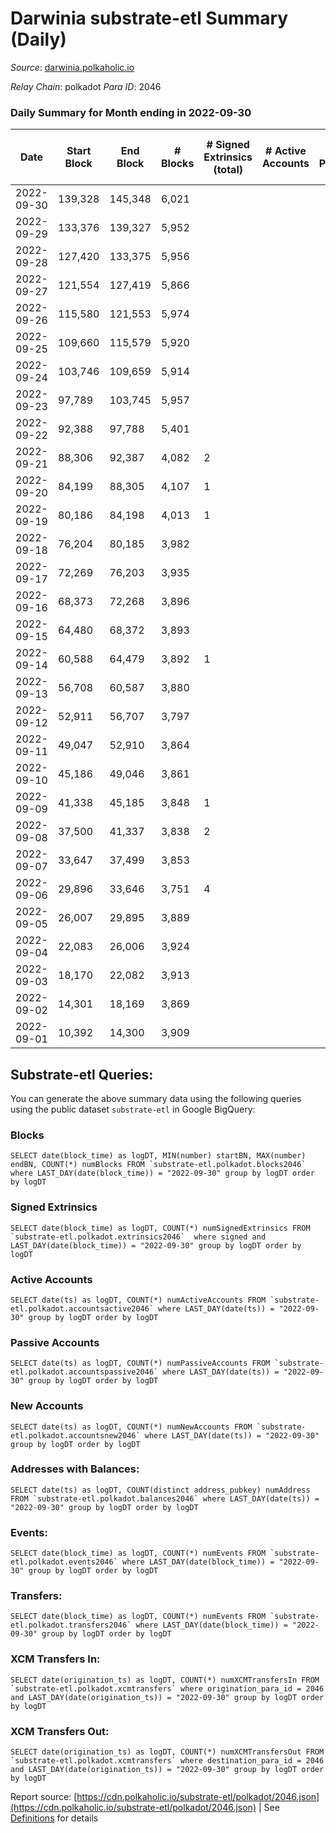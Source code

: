 # Darwinia substrate-etl Summary (Daily)

_Source_: [darwinia.polkaholic.io](https://darwinia.polkaholic.io)

*Relay Chain*: polkadot
*Para ID*: 2046



### Daily Summary for Month ending in 2022-09-30


| Date | Start Block | End Block | # Blocks | # Signed Extrinsics (total) | # Active Accounts | # Passive | # New | # Addresses with Balances | # Events | # Transfers | # XCM Transfers In | # XCM Transfers Out | Issues | 
| ---- | ----------- | --------- | -------- | --------------------------- | ----------------- | --------- | ----- | ------------------------- | -------- | ----------- | ------------------ | ------------------- | ------ |
| 2022-09-30 | 139,328 | 145,348 | 6,021 |  |  |  |  | 10 | 12,045 |   |   |   |  |
| 2022-09-29 | 133,376 | 139,327 | 5,952 |  |  |  |  |  | 11,907 |   |   |   |  |
| 2022-09-28 | 127,420 | 133,375 | 5,956 |  |  |  |  |  | 11,916 |   |   |   |  |
| 2022-09-27 | 121,554 | 127,419 | 5,866 |  |  |  |  |  | 11,735 |   |   |   |  |
| 2022-09-26 | 115,580 | 121,553 | 5,974 |  |  |  |  |  | 11,951 |   |   |   |  |
| 2022-09-25 | 109,660 | 115,579 | 5,920 |  |  |  |  |  | 11,844 |   |   |   |  |
| 2022-09-24 | 103,746 | 109,659 | 5,914 |  |  |  |  |  | 11,831 |   |   |   |  |
| 2022-09-23 | 97,789 | 103,745 | 5,957 |  |  |  |  |  | 11,920 |   |   |   |  |
| 2022-09-22 | 92,388 | 97,788 | 5,401 |  |  |  |  |  | 10,805 |   |   |   |  |
| 2022-09-21 | 88,306 | 92,387 | 4,082 | 2 |  |  |  |  | 8,177 |   |   |   |  |
| 2022-09-20 | 84,199 | 88,305 | 4,107 | 1 |  |  |  |  | 8,222 |   |   |   |  |
| 2022-09-19 | 80,186 | 84,198 | 4,013 | 1 |  |  |  |  | 8,037 |   |   |   |  |
| 2022-09-18 | 76,204 | 80,185 | 3,982 |  |  |  |  |  | 7,966 |   |   |   |  |
| 2022-09-17 | 72,269 | 76,203 | 3,935 |  |  |  |  |  | 7,872 |   |   |   |  |
| 2022-09-16 | 68,373 | 72,268 | 3,896 |  |  |  |  |  | 7,795 |   |   |   |  |
| 2022-09-15 | 64,480 | 68,372 | 3,893 |  |  |  |  |  | 7,788 |   |   |   |  |
| 2022-09-14 | 60,588 | 64,479 | 3,892 | 1 |  |  |  |  | 7,861 | 61  |   |   |  |
| 2022-09-13 | 56,708 | 60,587 | 3,880 |  |  |  |  |  | 7,762 |   |   |   |  |
| 2022-09-12 | 52,911 | 56,707 | 3,797 |  |  |  |  |  | 7,596 |   |   |   |  |
| 2022-09-11 | 49,047 | 52,910 | 3,864 |  |  |  |  |  | 7,730 |   |   |   |  |
| 2022-09-10 | 45,186 | 49,046 | 3,861 |  |  |  |  |  | 7,724 |   |   |   |  |
| 2022-09-09 | 41,338 | 45,185 | 3,848 | 1 |  |  |  |  | 7,704 |   |   |   |  |
| 2022-09-08 | 37,500 | 41,337 | 3,838 | 2 |  |  |  |  | 7,693 |   |   |   |  |
| 2022-09-07 | 33,647 | 37,499 | 3,853 |  |  |  |  |  | 7,708 |   |   |   |  |
| 2022-09-06 | 29,896 | 33,646 | 3,751 | 4 |  |  |  |  | 7,524 |   |   |   |  |
| 2022-09-05 | 26,007 | 29,895 | 3,889 |  |  |  |  |  | 7,780 |   |   |   |  |
| 2022-09-04 | 22,083 | 26,006 | 3,924 |  |  |  |  |  | 7,850 |   |   |   |  |
| 2022-09-03 | 18,170 | 22,082 | 3,913 |  |  |  |  |  | 7,828 |   |   |   |  |
| 2022-09-02 | 14,301 | 18,169 | 3,869 |  |  |  |  |  | 7,741 |   |   |   |  |
| 2022-09-01 | 10,392 | 14,300 | 3,909 |  |  |  |  |  | 7,820 |   |   |   |  |

## Substrate-etl Queries:
You can generate the above summary data using the following queries using the public dataset `substrate-etl` in Google BigQuery:


### Blocks
```
SELECT date(block_time) as logDT, MIN(number) startBN, MAX(number) endBN, COUNT(*) numBlocks FROM `substrate-etl.polkadot.blocks2046`  where LAST_DAY(date(block_time)) = "2022-09-30" group by logDT order by logDT
```


### Signed Extrinsics
```
SELECT date(block_time) as logDT, COUNT(*) numSignedExtrinsics FROM `substrate-etl.polkadot.extrinsics2046`  where signed and LAST_DAY(date(block_time)) = "2022-09-30" group by logDT order by logDT
```


### Active Accounts
```
SELECT date(ts) as logDT, COUNT(*) numActiveAccounts FROM `substrate-etl.polkadot.accountsactive2046` where LAST_DAY(date(ts)) = "2022-09-30" group by logDT order by logDT
```


### Passive Accounts
```
SELECT date(ts) as logDT, COUNT(*) numPassiveAccounts FROM `substrate-etl.polkadot.accountspassive2046` where LAST_DAY(date(ts)) = "2022-09-30" group by logDT order by logDT
```


### New Accounts
```
SELECT date(ts) as logDT, COUNT(*) numNewAccounts FROM `substrate-etl.polkadot.accountsnew2046` where LAST_DAY(date(ts)) = "2022-09-30" group by logDT order by logDT
```


### Addresses with Balances:
```
SELECT date(ts) as logDT, COUNT(distinct address_pubkey) numAddress FROM `substrate-etl.polkadot.balances2046` where LAST_DAY(date(ts)) = "2022-09-30" group by logDT order by logDT
```


### Events:
```
SELECT date(block_time) as logDT, COUNT(*) numEvents FROM `substrate-etl.polkadot.events2046` where LAST_DAY(date(block_time)) = "2022-09-30" group by logDT order by logDT
```


### Transfers:
```
SELECT date(block_time) as logDT, COUNT(*) numEvents FROM `substrate-etl.polkadot.transfers2046` where LAST_DAY(date(block_time)) = "2022-09-30" group by logDT order by logDT
```


### XCM Transfers In:
```
SELECT date(origination_ts) as logDT, COUNT(*) numXCMTransfersIn FROM `substrate-etl.polkadot.xcmtransfers` where origination_para_id = 2046 and LAST_DAY(date(origination_ts)) = "2022-09-30" group by logDT order by logDT
```


### XCM Transfers Out:
```
SELECT date(origination_ts) as logDT, COUNT(*) numXCMTransfersOut FROM `substrate-etl.polkadot.xcmtransfers` where destination_para_id = 2046 and LAST_DAY(date(origination_ts)) = "2022-09-30" group by logDT order by logDT
```



Report source: [https://cdn.polkaholic.io/substrate-etl/polkadot/2046.json](https://cdn.polkaholic.io/substrate-etl/polkadot/2046.json) | See [Definitions](/DEFINITIONS.md) for details
